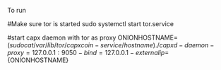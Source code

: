 To run

#Make sure tor is started
sudo systemctl start tor.service

#start capx daemon with tor as proxy
ONIONHOSTNAME=$(sudo cat /var/lib/tor/capxcoin-service/hostname)
./capxd -daemon -proxy=127.0.0.1:9050 -bind=127.0.0.1 -externalip=${ONIONHOSTNAME}
